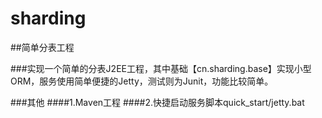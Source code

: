 # sharding
##简单分表工程

###实现一个简单的分表J2EE工程，其中基础【cn.sharding.base】实现小型ORM，服务使用简单便捷的Jetty，测试则为Junit，功能比较简单。

###其他
####1.Maven工程
####2.快捷启动服务脚本quick_start/jetty.bat
